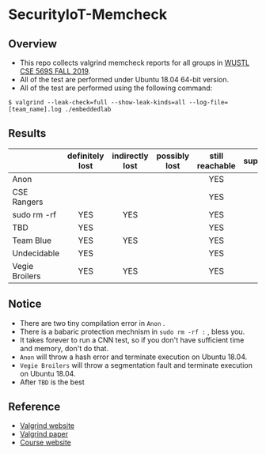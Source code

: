# SecurityIoT-Memcheck

## Overview

- This repo collects valgrind memcheck reports for all groups in [WUSTL CSE 569S FALL 2019](https://cybersecurity.seas.wustl.edu/ning/teaching/F19cse569s/index.html).
- All of the test are performed under Ubuntu 18.04 64-bit version.
- All of the test are performed using the following command:

```
$ valgrind --leak-check=full --show-leak-kinds=all --log-file=[team_name].log ./embeddedlab 
```



## Results

|                 | definitely lost | indirectly lost | possibly lost | still reachable | suppressed | others |
| --------------- | :-------------: | :-------------: | :-----------: | :-------------: | :--------: | :----: |
| Anon           |                 |                 |               |       YES       |            |        |
| CSE Rangers     |                 |                 |               |       YES       |            |        |
| sudo rm -rf    |       YES       |       YES       |               |       YES       |            |  YES   |
| TBD             |       YES       |                 |               |       YES       |            |        |
| Team Blue       |       YES       |       YES       |               |       YES       |            |  YES   |
| Undecidable     |       YES       |                 |               |       YES       |            |  YES   |
| Vegie Broilers |       YES       |       YES       |               |       YES       |            |  YES   |



## Notice

- There are two tiny compilation error in ```Anon``` .
- There is a babaric protection mechnism in ```sudo rm -rf :``` , bless you.
- It takes forever to run a CNN test, so if you don't have sufficient time and memory, don't do that.
- ```Anon``` will throw a hash error and terminate execution on Ubuntu 18.04.
- ```Vegie Broilers``` will throw a segmentation fault and terminate execution on Ubuntu 18.04.
- After ``` TBD ``` is the best


## Reference

- [Valgrind website](http://valgrind.org)
- [Valgrind paper](http://valgrind.org/docs/valgrind2007.pdf)
- [Course website](https://cybersecurity.seas.wustl.edu/ning/teaching/F19cse569s/index.html)
